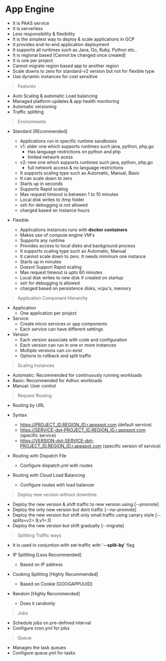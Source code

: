 # App Engine

- It is PAAS service
- It is serverless
- Less responsibility & flexibility
- It is the simplest way to deploy & scale applications in GCP
- It provides end-to-end application deployment
- It supports all runtimes such as Java, Go, Ruby, Python etc..
- It is regional based [Cannot be changed once created]
- It is one per project
- Cannot migrate region based app to another region
- Scale downs to zero for standard-v2 version but not for flexible type
- Use dynamic instances for cost sensitive

> Features
- Auto Scaling & automatic Load balancing
- Managed platform updates & app health monitoring
- Automatic versioning
- Traffic splitting

> Environments
- Standard [REcommended]
  - Applications run in specific runtime sandboxes
  - v1: older one which supports runtimes such java, python, php,go
    - Has language restrictions on python and php
    - limited network acess 
  - v2: new one which supports runtimes such java, python, php,go
    - full network access & no language restrictions
  - It supports scaling type such as Automatic, Manual, Basic
  - It can scale down to zero
  - Starts up in seconds
  - Supports Rapid scaling
  - Max request timeout is between 1 to 10 minutes
  - Local disk writes to /tmp folder
  - ssh for debugging is not allowed
  - charged based on instance hours

- Flexible
  - Applications instances runs with **docker containers** 
  - Makes use of compute engine VM's
  - Supports any runtime
  - Provides access to local disks and background process
  - It supports scaling type such as Automatic, Manual
  - It cannot scale down to zero. It needs minimum one instance
  - Starts up in minutes
  - Doesnt Support Rapid scaling
  - Max request timeout is upto 60 minutes
  - Local disk writes to new disk if created on startup
  - ssh for debugging is allowed
  - charged based on persistence disks, vcpu's, memory

> Application Component Hierarchy
- Application
  - One application per project
- Service
  - Create micro services or app components
  - Each service can have different settings
- Version
  - Each version associate with code and configuration
  - Each version can run in one or more instances
  - Multiple versions can co-exist
  - Options to rollback and split traffic
 
> Scaling Instances
- Automatic: Recommended for continuously running workloads
- Basic: Recommended for Adhoc workloads
- Manual: User control

> Request Routing
- Routing by URL
- Syntax
  - https://PROJECT_ID.REGION_ID.r.appspot.com (default service)
  - https://SERVICE-dot-PROJECT_ID.REGION_ID.r.appspot.com (specific service)
  - https://VERSION-dot-SERVICE-dot-PROJECT_ID.REGION_ID.r.appspot.com (specific version of service)

- Routing with Dispatch File
  - Configure dispatch.yml with routes

- Routing with Cloud Load Balancing
  - Configure routes with load balancer 

> Deploy new version without downtime
- Deploy the new version & shift traffic to new version using [--promote]
- Deploy the only new version but dont traffic [--no-promote]
- Deploy the new version but shift only small traffic using canary style [--splits=v2=.9,v1=.1]
- Deploy the new version but shift gradually [--migrate]

> Splitting Traffic ways
- It is used in conjuntion with set-traffic with '**--split-by**' flag

- IP Splitting [Less Recommended]
  - Based on IP address

- Cooking Splitting [Highly Recommended]
  - Based on Cookie [GOOGAPPUUID]

- Random [Highly Recommended]
  - Does it randomly 

> Jobs
- Schedule jobs on pre-defined interval
- Configure cron.yml for jobs

> Queue
- Manages the task queues
- Configure queue.yml for tasks
